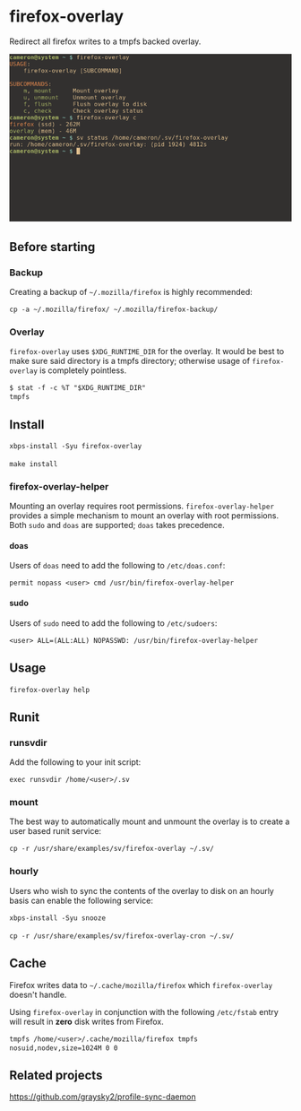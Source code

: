 # firefox-overlay

Redirect all firefox writes to a tmpfs backed overlay.

![Usage](usage.png)

## Before starting

### Backup
Creating a backup of `~/.mozilla/firefox` is highly recommended:

```
cp -a ~/.mozilla/firefox/ ~/.mozilla/firefox-backup/
```

### Overlay
`firefox-overlay` uses `$XDG_RUNTIME_DIR` for the overlay. It would be best to make sure said directory is a tmpfs directory; otherwise usage of `firefox-overlay` is completely pointless.

```
$ stat -f -c %T "$XDG_RUNTIME_DIR"
tmpfs
```

## Install

```
xbps-install -Syu firefox-overlay

make install
```

### firefox-overlay-helper

Mounting an overlay requires root permissions. `firefox-overlay-helper` provides a simple mechanism to mount an overlay with root permissions. Both `sudo` and `doas` are supported; `doas` takes precedence.

#### doas

Users of `doas` need to add the following to `/etc/doas.conf`:

```
permit nopass <user> cmd /usr/bin/firefox-overlay-helper
```

#### sudo

Users of `sudo` need to add the following to `/etc/sudoers`:
```
<user> ALL=(ALL:ALL) NOPASSWD: /usr/bin/firefox-overlay-helper
```

## Usage
```
firefox-overlay help
```

## Runit

### runsvdir
Add the following to your init script:

```
exec runsvdir /home/<user>/.sv
```

### mount
The best way to automatically mount and unmount the overlay is to create a user based runit service:

```
cp -r /usr/share/examples/sv/firefox-overlay ~/.sv/
```

### hourly
Users who wish to sync the contents of the overlay to disk on an hourly basis can enable the following service:
```
xbps-install -Syu snooze

cp -r /usr/share/examples/sv/firefox-overlay-cron ~/.sv/
```

## Cache
Firefox writes data to `~/.cache/mozilla/firefox` which `firefox-overlay` doesn't handle.

Using `firefox-overlay` in conjunction with the following `/etc/fstab` entry will result in **zero** disk writes from Firefox.

```
tmpfs /home/<user>/.cache/mozilla/firefox tmpfs nosuid,nodev,size=1024M 0 0
```

<!-- ## Contributing
Feel free to give recommendations if you find better methods of doing things. Otherwise, feel free to submit a PR with your changes. -->

## Related projects
https://github.com/graysky2/profile-sync-daemon
